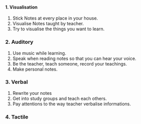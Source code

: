 #### 1. Visualisation
1. Stick Notes at every place in your house.
2. Visualise Notes taught by teacher.
3. Try to visualise the things you want to learn.

### 2. Auditory
1. Use music while learning.
2. Speak when reading notes so that you can hear your voice.
3. Be the teacher, teach someone, record your teachings.
4. Make personal notes.

### 3. Verbal
1. Rewrite your notes
2. Get into study groups and teach each others.
3. Pay attentions to the way teacher verbalise informations.

### 4. Tactile 
